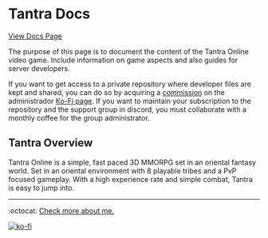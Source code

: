 # Tantra Docs

[View Docs Page](https://fernandocalmet.github.io/tantra)

The purpose of this page is to document the content of the Tantra Online video game. Include information on game aspects and also guides for server developers.

If you want to get access to a private repository where developer files are kept and shared, you can do so by acquiring a [commission](https://ko-fi.com/fernandocalmet/commissions) on the administrador [Ko-Fi page](https://ko-fi.com/fernandocalmet). If you want to maintain your subscription to the repository and the support group in discord, you must collaborate with a monthly coffee for the group administrator.

## Tantra Overview

Tantra Online is a simple, fast paced 3D MMORPG set in an oriental fantasy world. Set in an oriental environment with 8 playable tribes and a PvP focused gameplay. With a high experience rate and simple combat, Tantra is easy to jump into.

---
:octocat: [Check more about me.](https://github.com/FernandoCalmet)

[![ko-fi](https://www.ko-fi.com/img/githubbutton_sm.svg)](https://ko-fi.com/T6T41JKMI)
